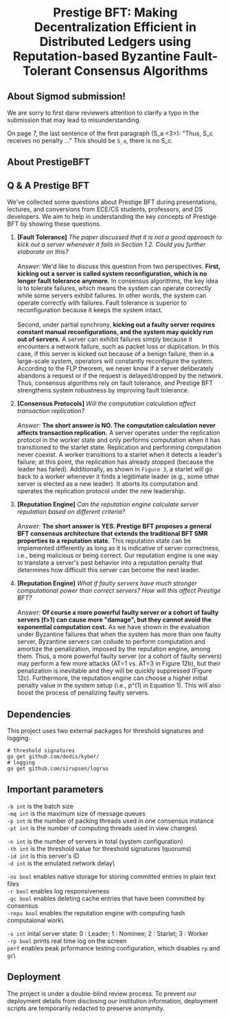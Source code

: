 <h1 align="center"> Prestige BFT: Making Decentralization Efficient in Distributed Ledgers using Reputation-based Byzantine Fault-Tolerant Consensus Algorithms  </h1>

## About Sigmod submission!

We are sorry to first darw reviewers attention to clarify a typo in the submission that may lead to misunderstanding.

On page 7, the last sentence of the first paragraph (S_a <3>): "Thus, S_c receives no penalty ..." This should be `S_a`, there is no S_c.

## About PrestigeBFT


## Q & A Prestige BFT
We've collected some questions about Prestige BFT during presentations, lectures, and conversions from ECE/CS students, professors, and DS developers. We aim to help in understanding the key concepts of Prestige BFT by showing these questions.

1. **[Fault Tolerance]** *The paper discussed that it is not a good approach to kick out a server whenever it fails in Section 1.2. Could you further elaborate on this?*\
\
*Answer:* We'd like to discuss this question from two perspectives. **First, kicking out a server is called system reconfiguration, which is no longer fault tolerance anymore.** In consensus algorithms, the key idea is to tolerate failures, which means the system can operate correctly while some servers exhibit failures. In other words, the system can operate correctly with failures. Fault tolerance is superior to reconfiguration because it keeps the system intact.\
\
Second, under partial synchrony, **kicking out a faulty server requires constant manual reconfigurations, and the system may quickly run out of servers.** A server can exhibit failures simply because it encounters a network failure, such as packet loss or duplication. In this case, if this server is kicked out because of a benign failure, then in a large-scale system, operators will constantly reconfigure the system. According to the FLP theorem, we never know if a server deliberately abandons a request or if the request is delayed/dropped by the network. Thus, consensus algorithms rely on fault tolerance, and Prestige BFT strengthens system robustness by improving fault tolerance.

2. **[Consensus Protocols]** *Will the computation calculation affect transaction replication?*\
\
*Answer:* **The short answer is NO. The computation calculation never affects transaction replication.** A server operates under the replication protocol in the worker state and only performs computation when it has transitioned to the starlet state. Replication and performing computation never coexist. A worker transitions to a starlet when it detects a leader's failure; at this point, the replication has already stopped (because the leader has failed). Additionally, as shown in `Figure 3`, a starlet will go back to a worker whenever it finds a legitimate leader (e.g., some other server is elected as a new leader). It aborts its computation and operates the replication protocol under the new leadership.

3. **[Reputation Engine]** *Can the reputation engine calculate server reputation based on different criteria?*\
\
*Answer:* **The short answer is YES. Prestige BFT proposes a general BFT consensus architecture that extends the traditional BFT SMR properties to a reputation state.** This reputation state can be implemented differently as long as it is indicative of server correctness, i.e., being malicious or being correct. Our reputation engine is one way to translate a server's past behavior into a reputation penalty that determines how difficult this server can become the next leader.

4. **[Reputation Engine]** *What if faulty servers have much stronger computational power than correct servers? How will this affect Prestige BFT?*\
\
*Answer:* **Of course a more powerful faulty server or a cohort of faulty servers (f>1) can cause more "damage", but they cannot avoid the exponential computation cost.** As we have shown in the evaluation under Byzantine failures that when the system has more than one faulty server, Byzantine servers can collude to perform computation and amortize the penalization, imposed by the reputation engine, among them. Thus, a more powerful faulty server (or a cohort of faulty servers) may perform a few more attacks (AT=1 vs. AT=3 in Figure 12b), but their penalization is inevitable and they will be quickly suppressed (Figure 12c). Furthermore, the reputation engine can choose a higher initial penalty value in the system setup (i.e., p^(1) in Equation 1). This will also boost the process of penalizing faulty servers.

## Dependencies
This project uses two external packages for threshold signatures and logging.

    # threshold signatures
    go get github.com/dedis/kyber/
    # logging
    go get github.com/sirupsen/logrus


## Important parameters

`-b int` is the batch size\
`-mq int` is the maximum size of message queues\
`-p int` is the number of packing threads used in one consensus instance\
`-pt int` is the number of computing threads used in view changes\

`-n int` is the number of servers in total (system configuration)\
`-th int` is the threshold value for threshold signatures (quorums)\
`-id int` is this server's ID\
`-d int` is the emulated network delay\

`-ns bool` enables native storage for storing committed entries in plain text files\
`-r bool` enables log responsiveness\
`-gc bool` enables deleting cache entries that have been committed by consensus\
`-repu bool` enables the reputation engine with computing hash computaional work\

`-s int` inital server state: 0 : Leader;  1 : Nominee; 2 : Starlet; 3 : Worker\
`-rp bool` prints real time log on the screen\
`perf` enables peak prformance testing configuration, which disables `rp` and `gc`\

## Deployment
The project is under a double-blind review process. To prevent our deployment details from disclosing our institution information, deployment scripts are temporarily redacted to preserve anonymity.